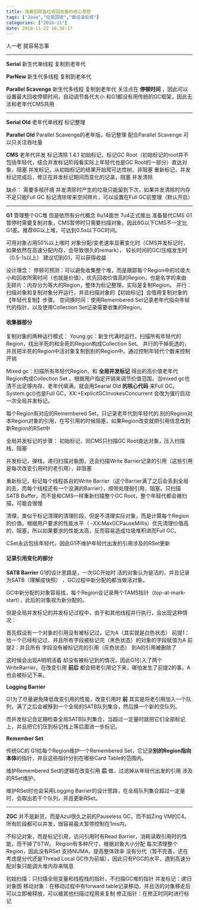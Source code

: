 ```yaml
---
title: 简要回顾各垃圾回收器的核心思想
tags: ["Java","垃圾回收","面经读后感"]
categories: ["2018-11"]
date: 2018-11-22 16:38:17
---
```


人一老 就容易忘事

---

**Serial** 新生代单线程 复制到老年代

**ParNew** 新生代多线程 复制到老年代

**Parallel Scavenge** 新生代多线程 复制到老年代 
关注点在 **停顿时间** ，因此可以设置最大回收停顿时间，自动调节各代大小
和G1都没有用传统的GC框架，因此无法和老年代CMS共用

---

**Serial Old** 老年代单线程 标记整理

**Parallel Old**  Parallel Scavenge的老年版，标记整理
配合Parallel Scavenge 可以只关注吞吐量

**CMS** 老年代并发 标记清除 1.4.1
初始标记，标记GC Root（初始标记的root并不包括年轻代，结合并发标记阶段看实际上年轻代也是GC Root的一部分）直达对象，阻塞
并发标记，从初始标记的结果开始爬可达性树，非阻塞
重新标记，并发标记完成后，修正在并发标记期间而变化的记录，阻塞
并发清除

缺点：
需要多核环境
并发清除时产生的垃圾只能留到下次，如果并发清除时内存不足只能Full GC
标记清除带来空间碎片，可以设置在Full GC前整理（默认开启）

--- 

**G1** 管理整个GC堆 但是依然有分代概念 6u14面世 7u4正式推出
准备替代CMS
G1暂停时需要复制对象，CMS暂停时只需要扫描对象，因此6G以下CMS不一定比G1差。推荐6G以上堆，可达到0.5s以下GC时间。

可用对象占用50%以上堆时
对象分配/变老速率显著变化时（CMS并发标记时，如果依然在高速分配内存，会导致很久的remark），
较长时间的GC/压缩发生时（0.5-1s以上）
建议切到G1，可以获得收益

设计理念：
停顿可预测：可以避免收集整个堆，而是跟踪每个Region中的垃圾大小和回收所需时间（也就是价值），优先回收价值高的Region，也是名字的来由
无碎片：内存分为等大的Region，整体为标记整理，实际是复制Region。
并行：扫描对象和复制对象分开运行，并且扫描对象的【初始标记】会借用复制对象的【年轻代复制】步骤。
空间换时间：使用Remembered Set记录老年代指向年轻代的指针，以及使用Collection Set记录需要收集的Region。

#### 收集器部分
复制对象的两种运行模式：
Young gc：新生代满时运行，扫描所有年轻代的Region，找出半死的和全死的Region构成Collection Set。
并行的干掉死透的，并且把半死的Region中活对象复制到别的Region中。通过控制年轻代个数来控制开销

Mixed gc：扫描所有年轻代Region，和 **全局并发标记** 得出的高价值老年代Region构成Collection Set
。根据用户指定开销来调节价值范围，当mixed gc也清不出足够内存，老年代填满，就会用Searial Old **的核心代码** 来Full GC。System.gc()也是Full GC，XX:+ExplicitGCInvokesConcurrent 会改为强行启动一次全局并发标记。

每个Region有对应的Remembered Set，只记录老年代到年轻代的  别的Region对本Region对象的引用，在写引用的时候阻塞，如果Region改变就把引用信息改到新Region的RSet中


全局并发标记的步骤：
初始标记，同CMS只扫描GC Root直达对象，压入扫描栈，阻塞

并发标记，弹栈，递归扫描对象图，还会扫描Write Barrier记录的引用（这些引用是每次改变引用时的老引用），非阻塞

重新标记，标记每个线程各自的Write Barrier（这个Barrier满了之后会丢到全局的去，而每个线程还有一个没满的Barrier），顺带处理弱引用，阻塞。只扫描SATB Buffer，而不是和CMS一样重新扫描整个GC Root，整个年轻代都会被扫描，可能会很慢

清理，类似于标记清理的清理阶段，但是不清理实际对象，而是计算每个Region的价值，根据用户要求的性能水平（ -XX:MaxGCPauseMillis）优先清理价值高的，阻塞，所以如果要求的性能太高，反而容易造成垃圾堆积进而Full GC。

CSet永远包括年轻代，因此G1不维护年轻代出发的引用涉及的RSet更新


#### 记录引用变化的部分
**SATB Barrier**
G1的设计思路是，一次GC开始时 活的对象认为是活的，并且记录为SATB（理解成快照） ，GC过程中新分配的都当做活对象。

GC中新分配的对象容易找，每个Region会记录两个TAMS指针（top-at-mark-start），此后的对象视为新分配的。

但是全局并发标记的并发标记过程中，由于和其他线程并行执行，会出现这种情况：

首先假设有一个对象的引用没有被标记过，记为A（其实就是白色状态）
前提1：给一个已经标记过、并且所有字段被标记完（黑色状态）的对象的字段赋值为A
前提2：并且所有 字段没有被标记完的引用（灰色状态） 到A的引用被删除了

这时候会出现A明明活着 却没有被标记到的情况，因此G1引入了两个WriteBarrier，在改变引用 **前后** 都会把老引用记下来，哪怕发生了前提2的事，A也会被标记下来。

**Logging Barrier** 

G1为了尽量避免降低改变引用的性能，改变引用时 **前** 其实是将老引用加入一个队列，满了之后会被移到一个全局的SATB队列集合，然后换一个新的空队列。

而并发标记会定期检查全局SATB队列集合，当超过一定量时就把它们全部标记上，并且把它们压到标记栈上等后面进一步标记。

**Remember Set**

传统GC的
G1给每个Region维护一个Remembered Set，它记录**别的Region指向本体**的指针，并且这些指针分别在哪些Card Table的范围内。

维护Remembered Set的逻辑在改变引用 **后** 做，过滤掉从年轻代出发的引用 涉及的RSet维护。

维护RSet时也会采用Logging Barrier的设计思路，在全局队列集合超过一定量时，会取出若干个队列，并且更新RSet。


---

**ZGC**
并不是新货，而是Azul很久之前的Pauseless GC，而不如Zing VM的C4。
所有阶段都可以并发，很容易最大暂停控制在1ms内。

不标记对象，而是标记引用，访问引用时有Read Barrier，消耗读取引用时的性能，而干掉了STW。
Region有多种尺寸，根据对象大小分配
每次清理整个Region，因此没有RSet
支持NUMA，提高整体效率
没有分代（暂不完善，还在考虑是分代还是Thread Local GC作为前端），因此只有PGC的水平，遇到高速分配对象只能调大堆内存来喘息

初始扫描：只扫描全局变量和线程栈的指针，不扫描GC堆的指针
并发标记：递归对象图
移动对象：在移动过程中有forward table记录移动，并且活的对象移走后可以立即被释放，可以被其他扫描过程用来复制
修正指针：在修正时同时进行标记



